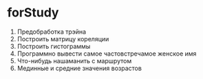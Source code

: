 # forStudy
1) Предобработка трэйна 
2) Построить матрицу кореляции
3) Построить гистограммы
4) Программно вывести самое частовстречамое женское имя
5) Что-нибудь нашаманить с маршрутом
6) Мединные и средние значения возрастов
